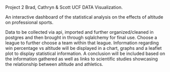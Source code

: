 Project 2 Brad, Cathryn & Scott UCF DATA Visualization.

An interactive dashboard of the statistical analysis on the effects of altitude on professional sports.

Data to be collected via api, imported and further organized/cleaned in postgres and then brought in through sqlalchemy for final use. Choose a league to further choose a team within that league. Information regarding win percentage vs altitude will be displayed in a chart, graphs and a leaflet plot to display statistical information. A conclusion will be included based on the information gathered as well as links to scientific studies showcasing the relationship between altitude and athletics.
